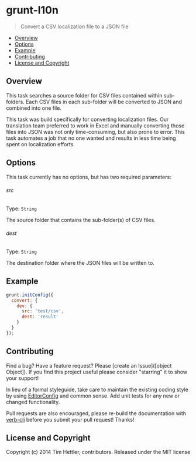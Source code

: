 # grunt-l10n

> Convert a CSV localization file to a JSON file

* [Overview](#overview)
* [Options](#options)
* [Example](#example)
* [Contributing](#contributing)
* [License and Copyright](#license-and-copyright)


## Overview
This task searches a source folder for CSV files contained within sub-folders. Each CSV files in each sub-folder will be converted to JSON and combined into one file. 

This task was build specifically for converting localization files. Our translation team preferred to work in Excel and manually converting those files into JSON was not only time-consuming, but also prone to error. This task automates a job that no one wanted and results in less time being spent on localization efforts.


## Options
This task currently has no options, but has two required parameters:

###### src
Type: `String`

The source folder that contains the sub-folder(s) of CSV files.

###### dest
Type: `String`

The destination folder where the JSON files will be written to.


## Example
```js
grunt.initConfig({
  convert: {
    dev: {
      src: 'test/csv',
      dest: 'result'
    }
  }
});
```


## Contributing
Find a bug? Have a feature request? Please [create an Issue]([object Object]). If you find this project useful please consider "starring" it to show your support!

In lieu of a formal styleguide, take care to maintain the existing coding style by using [EditorConfig](http://editorconfig.org/) and common sense. Add unit tests for any new or changed functionality.

Pull requests are also encouraged, please re-build the documentation with [verb-cli](https://github.com/assemble/verb-cli) before you submit your pull request! Thanks!


## License and Copyright
Copyright (c) 2014 Tim Hettler, contributors.
Released under the MIT license
